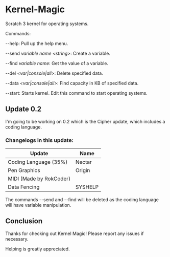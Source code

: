 # Kernel-Magic
Scratch 3 kernel for operating systems.

Commands:

--help: Pull up the help menu.

--send *variable name* *&lt;string&gt;*: Create a variable. 

--find *variable name*: Get the value of a variable.

--del *&lt;var|console|all&gt;*: Delete specified data.

--data *&lt;var|console|all&gt;*: Find capacity in KB of specified data.

--start: Starts kernel. Edit this command to start operating systems.

## Update 0.2

I'm going to be working on 0.2 which is the Cipher update, which includes a coding language.

### Changelogs in this update:

| Update                  | Name    |
|-------------------------|---------|
| Coding Language (35%)   | Nectar  |
| Pen Graphics            | Origin  |
| MIDI (Made by RokCoder) |         |
| Data Fencing            | SYSHELP |

The commands --send and --find will be deleted as the coding language will have variable manipulation.

## Conclusion

Thanks for checking out Kernel Magic! Please report any issues if necessary.

Helping is greatly appreciated.
